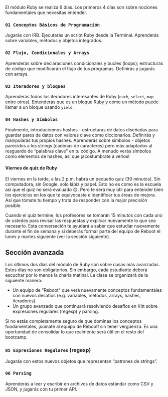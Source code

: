 El módulo Ruby se realiza 6 días. Los primeros 4 días son sobre nociones fundamentales que necesitas entender.

### `01 Conceptos Básicos de Programación`

Jugarás con IRB. Ejecutarás un script Ruby desde la Terminal. Aprenderás sobre variables, métodos y objetos integrados.

### `02 Flujo, Condicionales y Arrays`

Aprenderás sobre declaraciones condicionales y bucles (loops); estructuras de código que modificarán el flujo de tus programas. Definirás y jugarás con arrays.

### `03 Iteradores y bloques`

Aprenderás todos los iteradores interesantes de Ruby (`each`, `select`, `map` entre otros). Entenderás que es un bloque Ruby y cómo un método puede llamar a un bloque usando `yield`.

### `04 Hashes y Símbolos`

Finalmente, introduciremos hashes - estructuras de datos diseñadas para guardar pares de datos con valores clave como diccionarios. Definirás y manipularás tus propios hashes. Aprenderás sobre símbolos - objetos parecidos a los strings (cadenas de caracteres) pero más adaptados al resguardo de “palabras clave” en tu código. A menudo verás símbolos como elementos de hashes, así que ¡acostumbrate a verlos!

#### Viernes de quiz de Ruby

El viernes en la tarde, a las 2 p.m. habrá un pequeño quiz (30 minutos). Sin computadora, sin Google, solo lápiz y papel. Esto no es como es la escuela así que el quiz no será evaluado 😊. Pero te será muy útil para entender bien los ejercicios en los que te equivocaste e identificar tus áreas de mejora. Así que tómate tu tiempo y trata de responder con la major precisión posible.

Cuando el quiz termine, los profesores se tomarán 15 minutos con cada uno de ustedes para revisar las respuestas y explicar nuevamente lo que sea necesario. Esta conversación te ayudará a saber que estudiar nuevamente durante el fin de semana y si deberás formar parte del equipo de Reboot el lunes y martes siguiente (ver la sección siguiente).

## Sección avanzada

Los últimos dos días del módulo de Ruby son sobre cosas más avanzadas. Estos días no son obligatorios. Sin embargo, cada estudiante deberá escuchar por lo menos la charla matinal. La clase se organizará de la siguiente manera:

- Un equipo de "Reboot" que verá nuevamente conceptos fundamentales con nuevos desafíos (e.g. variables, métodos, arrays, hashes, iteradores).
- Un grupo avanzado que continuará resolviendo desafíos en Kitt sobre expresiones regulares (regexp) y parsing.

Si no estás completamente seguro de que dominas los conceptos fundamentales, ¡súmate al equipo de Reboot! sin tener vergüenza. Es una oportunidad de consolidar lo que realmente será útil en el resto del bootcamp.

### `05 Expresiones Regulares` (regexp)

Jugarás con estos nuevos objetos que representan “patrones de strings”.

### `06 Parsing`

Aprenderás a leer y escribir en archivos de datos estándar como CSV y JSON, y jugarás con tu primer API.
